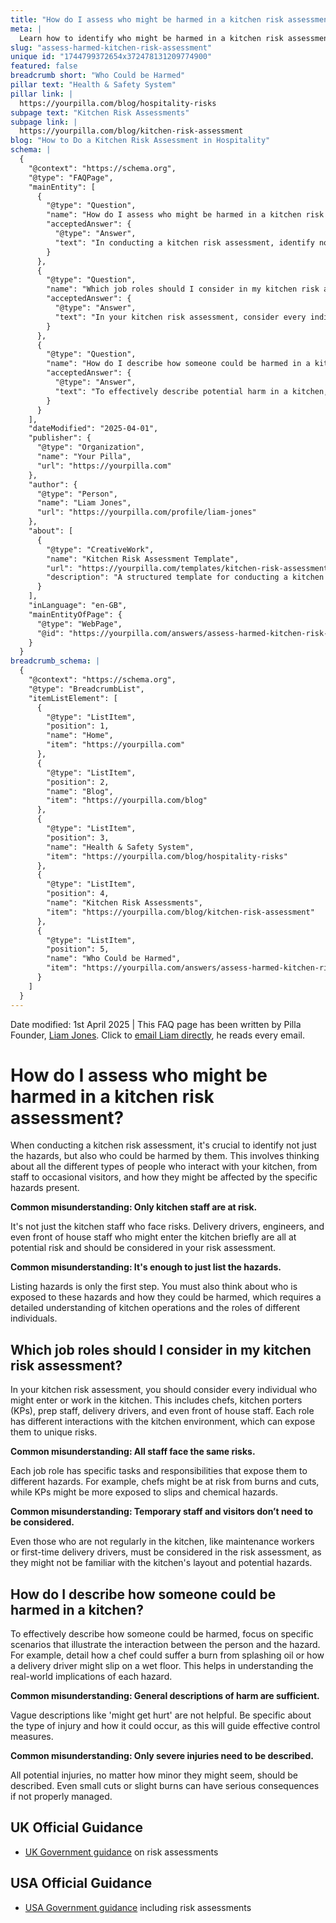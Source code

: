 ```yaml
---
title: "How do I assess who might be harmed in a kitchen risk assessment?"
meta: |
  Learn how to identify who might be harmed in a kitchen risk assessment, including staff and visitors, and the importance of specific injury descriptions.
slug: "assess-harmed-kitchen-risk-assessment"
unique id: "1744799372654x372478131209774900"
featured: false
breadcrumb short: "Who Could be Harmed"
pillar text: "Health & Safety System"
pillar link: |
  https://yourpilla.com/blog/hospitality-risks
subpage text: "Kitchen Risk Assessments"
subpage link: |
  https://yourpilla.com/blog/kitchen-risk-assessment
blog: "How to Do a Kitchen Risk Assessment in Hospitality"
schema: |
  {
    "@context": "https://schema.org",
    "@type": "FAQPage",
    "mainEntity": [
      {
        "@type": "Question",
        "name": "How do I assess who might be harmed in a kitchen risk assessment?",
        "acceptedAnswer": {
          "@type": "Answer",
          "text": "In conducting a kitchen risk assessment, identify not only the hazards but also those who might be harmed. Consider all individuals who interact with your kitchen, such as kitchen staff, delivery drivers, maintenance personnel, and occasional visitors. Reflect on how each group might be affected by the specific hazards present in the kitchen to ensure a thorough evaluation and the safety of all potential individuals involved."
        }
      },
      {
        "@type": "Question",
        "name": "Which job roles should I consider in my kitchen risk assessment?",
        "acceptedAnswer": {
          "@type": "Answer",
          "text": "In your kitchen risk assessment, consider every individual that interacts with the kitchen. This includes chefs, kitchen porters, prep staff, delivery drivers, engineers, and front of house staff. Each role encounters the kitchen environment differently, exposing them to distinct risks based on their responsibilities and frequency of kitchen access."
        }
      },
      {
        "@type": "Question",
        "name": "How do I describe how someone could be harmed in a kitchen?",
        "acceptedAnswer": {
          "@type": "Answer",
          "text": "To effectively describe potential harm in a kitchen, focus on specific scenarios that depict the interaction between the hazard and the person. Detail incidents like a chef being burned by splashing oil or a delivery driver slipping on a wet floor. Specific descriptions of potential injuries guide the development of targeted control measures and improve overall safety awareness."
        }
      }
    ],
    "dateModified": "2025-04-01",
    "publisher": {
      "@type": "Organization",
      "name": "Your Pilla",
      "url": "https://yourpilla.com"
    },
    "author": {
      "@type": "Person",
      "name": "Liam Jones",
      "url": "https://yourpilla.com/profile/liam-jones"
    },
    "about": [
      {
        "@type": "CreativeWork",
        "name": "Kitchen Risk Assessment Template",
        "url": "https://yourpilla.com/templates/kitchen-risk-assessment",
        "description": "A structured template for conducting a kitchen risk assessment, ideal for tailoring to specific business needs and ensuring all potential risks and affected groups are considered."
      }
    ],
    "inLanguage": "en-GB",
    "mainEntityOfPage": {
      "@type": "WebPage",
      "@id": "https://yourpilla.com/answers/assess-harmed-kitchen-risk-assessment"
    }
  }
breadcrumb_schema: |
  {
    "@context": "https://schema.org",
    "@type": "BreadcrumbList",
    "itemListElement": [
      {
        "@type": "ListItem",
        "position": 1,
        "name": "Home",
        "item": "https://yourpilla.com"
      },
      {
        "@type": "ListItem",
        "position": 2,
        "name": "Blog",
        "item": "https://yourpilla.com/blog"
      },
      {
        "@type": "ListItem",
        "position": 3,
        "name": "Health & Safety System",
        "item": "https://yourpilla.com/blog/hospitality-risks"
      },
      {
        "@type": "ListItem",
        "position": 4,
        "name": "Kitchen Risk Assessments",
        "item": "https://yourpilla.com/blog/kitchen-risk-assessment"
      },
      {
        "@type": "ListItem",
        "position": 5,
        "name": "Who Could be Harmed",
        "item": "https://yourpilla.com/answers/assess-harmed-kitchen-risk-assessment"
      }
    ]
  }
---
```


Date modified: 1st April 2025 | This FAQ page has been written by Pilla Founder, [Liam Jones](https://yourpilla.com/profile/liam-jones). Click to [email Liam directly](https://mailto:liam@yourpilla.com), he reads every email.

# How do I assess who might be harmed in a kitchen risk assessment?

When conducting a kitchen risk assessment, it's crucial to identify not just the hazards, but also who could be harmed by them. This involves thinking about all the different types of people who interact with your kitchen, from staff to occasional visitors, and how they might be affected by the specific hazards present.

**Common misunderstanding: Only kitchen staff are at risk.**

It's not just the kitchen staff who face risks. Delivery drivers, engineers, and even front of house staff who might enter the kitchen briefly are all at potential risk and should be considered in your risk assessment.

**Common misunderstanding: It's enough to just list the hazards.**

Listing hazards is only the first step. You must also think about who is exposed to these hazards and how they could be harmed, which requires a detailed understanding of kitchen operations and the roles of different individuals.

## Which job roles should I consider in my kitchen risk assessment?

In your kitchen risk assessment, you should consider every individual who might enter or work in the kitchen. This includes chefs, kitchen porters (KPs), prep staff, delivery drivers, and even front of house staff. Each role has different interactions with the kitchen environment, which can expose them to unique risks.

**Common misunderstanding: All staff face the same risks.**

Each job role has specific tasks and responsibilities that expose them to different hazards. For example, chefs might be at risk from burns and cuts, while KPs might be more exposed to slips and chemical hazards.

**Common misunderstanding: Temporary staff and visitors don’t need to be considered.**

Even those who are not regularly in the kitchen, like maintenance workers or first-time delivery drivers, must be considered in the risk assessment, as they might not be familiar with the kitchen's layout and potential hazards.

## How do I describe how someone could be harmed in a kitchen?

To effectively describe how someone could be harmed, focus on specific scenarios that illustrate the interaction between the person and the hazard. For example, detail how a chef could suffer a burn from splashing oil or how a delivery driver might slip on a wet floor. This helps in understanding the real-world implications of each hazard.

**Common misunderstanding: General descriptions of harm are sufficient.**

Vague descriptions like 'might get hurt' are not helpful. Be specific about the type of injury and how it could occur, as this will guide effective control measures.

**Common misunderstanding: Only severe injuries need to be described.**

All potential injuries, no matter how minor they might seem, should be described. Even small cuts or slight burns can have serious consequences if not properly managed.

## UK Official Guidance

-   [UK Government guidance](https://www.hse.gov.uk/catering/risk.htm) on risk assessments

## USA Official Guidance

-   [USA Government guidance](https://www.fda.gov/regulatory-information/search-fda-guidance-documents/draft-guidance-industry-hazard-analysis-and-risk-based-preventive-controls-human-food) including risk assessments
